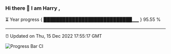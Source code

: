 ### Hi there 👋 I am Harry , 

⏳ Year progress { ████████████████████████████▁▁ } 95.55 %

---

⏰ Updated on Thu, 15 Dec 2022 17:55:17 GMT

![Progress Bar CI](https://github.com/duykhang68/duykhang68/workflows/Progress%20Bar%20CI/badge.svg)
